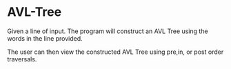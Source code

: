 # AVL-Tree

Given a line of input. The program will construct an AVL Tree using the words in the line provided. 

The user can then view the constructed AVL Tree using pre,in, or post order traversals.
